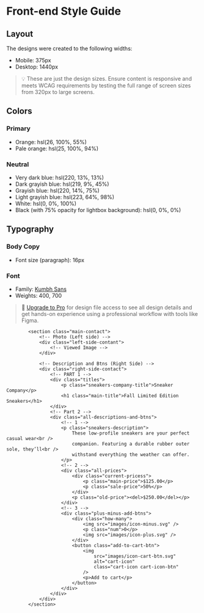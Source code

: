 # Front-end Style Guide

## Layout

The designs were created to the following widths:

- Mobile: 375px
- Desktop: 1440px

> 💡 These are just the design sizes. Ensure content is responsive and meets WCAG requirements by testing the full range of screen sizes from 320px to large screens.

## Colors

### Primary

- Orange: hsl(26, 100%, 55%)
- Pale orange: hsl(25, 100%, 94%)

### Neutral

- Very dark blue: hsl(220, 13%, 13%)
- Dark grayish blue: hsl(219, 9%, 45%)
- Grayish blue: hsl(220, 14%, 75%)
- Light grayish blue: hsl(223, 64%, 98%)
- White: hsl(0, 0%, 100%)
- Black (with 75% opacity for lightbox background): hsl(0, 0%, 0%)

## Typography

### Body Copy

- Font size (paragraph): 16px

### Font

- Family: [Kumbh Sans](https://fonts.google.com/specimen/Kumbh+Sans)
- Weights: 400, 700

> 💎 [Upgrade to Pro](https://www.frontendmentor.io/pro?ref=style-guide) for design file access to see all design details and get hands-on experience using a professional workflow with tools like Figma.

    		<section class="main-contact">
    			<!-- Photo (Left side) -->
    			<div class="left-side-contant">
    				<!-- Viewed Image -->
    			</div>

    			<!-- Description and Btns (Right Side) -->
    			<div class="right-side-contact">
    				<!-- PART 1 -->
    				<div class="titles">
    					<p class="sneakers-company-title">Sneaker Company</p>
    					<h1 class="main-title">Fall Limited Edition Sneakers</h1>
    				</div>
    				<!-- Part 2 -->
    				<div class="all-descriptions-and-btns">
    					<!-- 1 -->
    					<p class="sneakers-description">
    						These low-profile sneakers are your perfect casual wear<br />
    						companion. Featuring a durable rubber outer sole, they’ll<br />
    						withstand everything the weather can offer.
    					</p>
    					<!-- 2 -->
    					<div class="all-prices">
    						<div class="current-pricess">
    							<p class="main-price">$125.00</p>
    							<p class="sale-price">50%</p>
    						</div>
    						<p class="old-price"><del>$250.00</del></p>
    					</div>
    					<!-- 3 -->
    					<div class="plus-minus-add-btns">
    						<div class="how-many">
    							<img src="images/icon-minus.svg" />
    							<p class="num">0</p>
    							<img src="images/icon-plus.svg" />
    						</div>
    						<button class="add-to-cart-btn">
    							<img
    								src="images/icon-cart-btn.svg"
    								alt="cart-icon"
    								class="cart-icon cart-icon-btn"
    							/>
    							<p>Add to cart</p>
    						</button>
    					</div>
    				</div>
    			</div>
    		</section>
